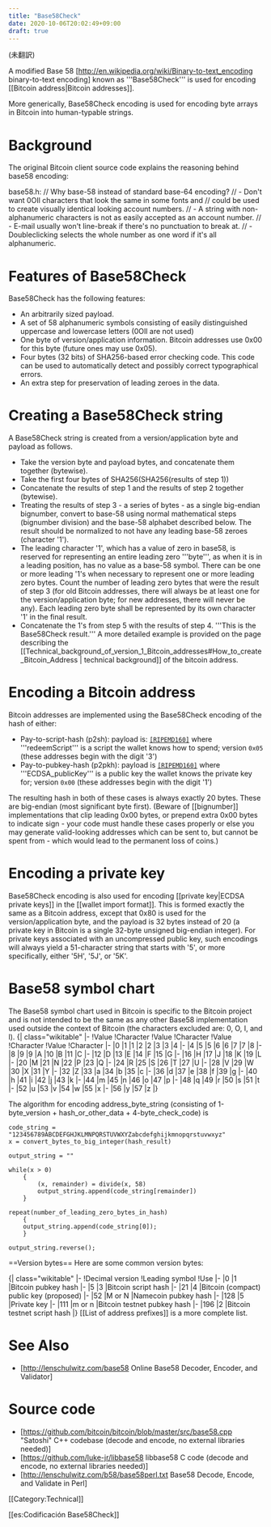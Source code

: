 ```yaml
---
title: "Base58Check"
date: 2020-10-06T20:02:49+09:00
draft: true
---
```


(未翻訳)

A modified Base 58 [http://en.wikipedia.org/wiki/Binary-to-text_encoding binary-to-text encoding] known as '''Base58Check''' is used for encoding [[Bitcoin address|Bitcoin addresses]].

More generically, Base58Check encoding is used for encoding byte arrays in Bitcoin into human-typable strings.

# Background
The original Bitcoin client source code explains the reasoning behind base58 encoding:

base58.h:
 // Why base-58 instead of standard base-64 encoding?
 // - Don't want 0OIl characters that look the same in some fonts and
 //      could be used to create visually identical looking account numbers.
 // - A string with non-alphanumeric characters is not as easily accepted as an account number.
 // - E-mail usually won't line-break if there's no punctuation to break at.
 // - Doubleclicking selects the whole number as one word if it's all alphanumeric.

# Features of Base58Check
Base58Check has the following features:
* An arbitrarily sized payload.
* A set of 58 alphanumeric symbols consisting of easily distinguished uppercase and lowercase letters (0OIl are not used) 
* One byte of version/application information.  Bitcoin addresses use 0x00 for this byte (future ones may use 0x05).
* Four bytes (32 bits) of SHA256-based error checking code.  This code can be used to automatically detect and possibly correct typographical errors.
* An extra step for preservation of leading zeroes in the data.

# Creating a Base58Check string
A Base58Check string is created from a version/application byte and payload as follows.
- Take the version byte and payload bytes, and concatenate them together (bytewise).
- Take the first four bytes of SHA256(SHA256(results of step 1))
- Concatenate the results of step 1 and the results of step 2 together (bytewise).
- Treating the results of step 3 - a series of bytes - as a single big-endian bignumber, convert to base-58 using normal mathematical steps (bignumber division) and the base-58 alphabet described below.  The result should be normalized to not have any leading base-58 zeroes (character '1').
- The leading character '1', which has a value of zero in base58, is reserved for representing an entire leading zero '''byte''', as when it is in a leading position, has no value as a base-58 symbol.  There can be one or more leading '1's when necessary to represent one or more leading zero bytes.  Count the number of leading zero bytes that were the result of step 3 (for old Bitcoin addresses, there will always be at least one for the version/application byte; for new addresses, there will never be any).  Each leading zero byte shall be represented by its own character '1' in the final result.
- Concatenate the 1's from step 5 with the results of step 4.  '''This is the Base58Check result.'''
A more detailed example is provided on the page describing the [[Technical_background_of_version_1_Bitcoin_addresses#How_to_create_Bitcoin_Address | technical background]] of the bitcoin address.

# Encoding a Bitcoin address
Bitcoin addresses are implemented using the Base58Check encoding of the hash of either:
* Pay-to-script-hash (p2sh): payload is: <code>[[RIPEMD160]]([[SHA256]]('''redeemScript'''))</code> where '''redeemScript''' is a script the wallet knows how to spend; version <code>0x05</code> (these addresses begin with the digit '3')
* Pay-to-pubkey-hash (p2pkh): payload is <code>[[RIPEMD160]]([[SHA256]]('''ECDSA_publicKey'''))</code> where '''ECDSA_publicKey''' is a public key the wallet knows the private key for; version <code>0x00</code> (these addresses begin with the digit '1')

The resulting hash in both of these cases is always exactly 20 bytes.
These are big-endian (most significant byte first).  (Beware of [[bignumber]] implementations that clip leading 0x00 bytes, or prepend extra 0x00 bytes to indicate sign - your code must handle these cases properly or else you may generate valid-looking addresses which can be sent to, but cannot be spent from - which would lead to the permanent loss of coins.)

# Encoding a private key
Base58Check encoding is also used for encoding [[private key|ECDSA private keys]] in the [[wallet import format]].
This is formed exactly the same as a Bitcoin address, except that 0x80 is used for the version/application byte, and the payload is 32 bytes instead of 20 (a private key in Bitcoin is a single 32-byte unsigned big-endian integer).
For private keys associated with an uncompressed public key, such encodings will always yield a 51-character string that starts with '5', or more specifically, either '5H', '5J', or '5K'.

# Base58 symbol chart
The Base58 symbol chart used in Bitcoin is specific to the Bitcoin project and is not intended to be the same as any other Base58 implementation used outside the context of Bitcoin (the characters excluded are: 0, O, I, and l).
{| class="wikitable" 
|-
!Value
!Character
!Value
!Character
!Value
!Character
!Value
!Character
|-
|0
|1
|1
|2
|2
|3
|3
|4
|-
|4
|5
|5
|6
|6
|7
|7
|8
|-
|8
|9
|9
|A
|10
|B
|11
|C
|-
|12
|D
|13
|E
|14
|F
|15
|G
|-
|16
|H
|17
|J
|18
|K
|19
|L
|-
|20
|M
|21
|N
|22
|P
|23
|Q
|-
|24
|R
|25
|S
|26
|T
|27
|U
|-
|28
|V
|29
|W
|30
|X
|31
|Y
|-
|32
|Z
|33
|a
|34
|b
|35
|c
|-
|36
|d
|37
|e
|38
|f
|39
|g
|-
|40
|h
|41
|i
|42
|j
|43
|k
|-
|44
|m
|45
|n
|46
|o
|47
|p
|-
|48
|q
|49
|r
|50
|s
|51
|t
|-
|52
|u
|53
|v
|54
|w
|55
|x
|-
|56
|y
|57
|z
|}

The algorithm for encoding address_byte_string (consisting of 1-byte_version + hash_or_other_data + 4-byte_check_code) is

    code_string = "123456789ABCDEFGHJKLMNPQRSTUVWXYZabcdefghijkmnopqrstuvwxyz"
    x = convert_bytes_to_big_integer(hash_result)
    
    output_string = ""
    
    while(x > 0) 
        {
            (x, remainder) = divide(x, 58)
            output_string.append(code_string[remainder])
        }
    
    repeat(number_of_leading_zero_bytes_in_hash)
        {
        output_string.append(code_string[0]);
        }
    
    output_string.reverse();

==Version bytes==
Here are some common version bytes:

{| class="wikitable" 
|-
!Decimal version
!Leading symbol
!Use
|-
|0
|1
|Bitcoin pubkey hash
|-
|5
|3
|Bitcoin script hash
|-
|21
|4
|Bitcoin (compact) public key (proposed)
|-
|52
|M or N
|Namecoin pubkey hash
|-
|128
|5
|Private key
|-
|111
|m or n
|Bitcoin testnet pubkey hash
|-
|196
|2
|Bitcoin testnet script hash
|}
[[List of address prefixes]] is a more complete list.

# See Also 
* [http://lenschulwitz.com/base58 Online Base58 Decoder, Encoder, and Validator]

# Source code 
* [https://github.com/bitcoin/bitcoin/blob/master/src/base58.cpp "Satoshi" C++ codebase (decode and encode, no external libraries needed)]
* [https://github.com/luke-jr/libbase58 libbase58 C code (decode and encode, no external libraries needed)]
* [http://lenschulwitz.com/b58/base58perl.txt Base58 Decode, Encode, and Validate in Perl]

[[Category:Technical]]

[[es:Codificación Base58Check]]
